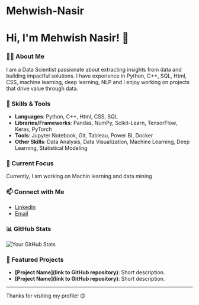 # Mehwish-Nasir
# Hi, I'm Mehwish Nasir! 👋

### 👩‍💻 About Me
I am a Data Scientist passionate about extracting insights from data and building impactful solutions. I have experience in Python, C++, SQL, Html, CSS, machine learning, deep learning, NLP and I enjoy working on projects that drive value through data.

### 🔧 Skills & Tools
- **Languages**: Python, C++, Html, CSS, SQL
- **Libraries/Frameworks**: Pandas, NumPy, Scikit-Learn, TensorFlow, Keras, PyTorch
- **Tools**: Jupyter Notebook, Git, Tableau, Power BI, Docker
- **Other Skills**: Data Analysis, Data Visualization, Machine Learning, Deep Learning, Statistical Modeling

### 🌱 Current Focus
Currently, I am working on Machin learning and data mining

### 📫 Connect with Me
- [LinkedIn](https://www.linkedin.com/in/mehwish-nasir-7662b6262/)
- [Email](mehwishnasirh2so4@gmail.com)

### 📊 GitHub Stats
![Your GitHub Stats](https://github-readme-stats.vercel.app/api?username=Mehwish-Nasir&show_icons=true&theme=radical)

### 🚀 Featured Projects
- **[Project Name](link to GitHub repository)**: Short description.
- **[Project Name](link to GitHub repository)**: Short description.

---

Thanks for visiting my profile! 😊


